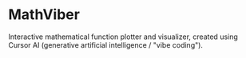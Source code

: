 # MathViber
Interactive mathematical function plotter and visualizer, created using Cursor AI (generative artificial intelligence / "vibe coding").
